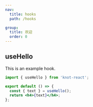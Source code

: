 ```yaml
---
nav:
  title: hooks
  path: /hooks

group:
  title: 欢迎
  order: 0
---
```


## useHello

This is an example hook.

```jsx
import { useHello } from 'knot-react';

export default () => {
  const { text } = useHello();
  return <h4>{text}</h4>;
};
```
